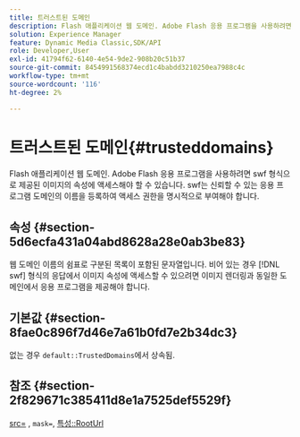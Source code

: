```yaml
---
title: 트러스트된 도메인
description: Flash 애플리케이션 웹 도메인. Adobe Flash 응용 프로그램을 사용하려면 swf 형식으로 제공된 이미지의 속성에 액세스해야 할 수 있습니다. swf는 신뢰할 수 있는 응용 프로그램 도메인의 이름을 등록하여 액세스 권한을 명시적으로 부여해야 합니다.
solution: Experience Manager
feature: Dynamic Media Classic,SDK/API
role: Developer,User
exl-id: 41794f62-6140-4e54-9de2-908b20c51b37
source-git-commit: 8454991568374ecd1c4babdd3210250ea7988c4c
workflow-type: tm+mt
source-wordcount: '116'
ht-degree: 2%

---
```


# 트러스트된 도메인{#trusteddomains}

Flash 애플리케이션 웹 도메인. Adobe Flash 응용 프로그램을 사용하려면 swf 형식으로 제공된 이미지의 속성에 액세스해야 할 수 있습니다. swf는 신뢰할 수 있는 응용 프로그램 도메인의 이름을 등록하여 액세스 권한을 명시적으로 부여해야 합니다.

## 속성 {#section-5d6ecfa431a04abd8628a28e0ab3be83}

웹 도메인 이름의 쉼표로 구분된 목록이 포함된 문자열입니다. 비어 있는 경우 [!DNL swf] 형식의 응답에서 이미지 속성에 액세스할 수 있으려면 이미지 렌더링과 동일한 도메인에서 응용 프로그램을 제공해야 합니다.

## 기본값 {#section-8fae0c896f7d46e7a61b0fd7e2b34dc3}

없는 경우 `default::TrustedDomains`에서 상속됨.

## 참조 {#section-2f829671c385411d8e1a7525def5529f}

[src=](../../../../../ir-api/http-protocol/image-rendering-api-ref/c-ir-http-protocol-ref/c-ir-http-protocol-command-reference/r-ir-src.md#reference-62c98abad22149d68d405ed6aaff8272) , `mask=`, [특성::RootUrl](../../../../../ir-api/material-cat/image-rendering-api-ref/c-ir-material-catalog/c-ir-attributes-reference/r-ir-rooturl.md#reference-b8d706a573814802bd6794223cc78402)
